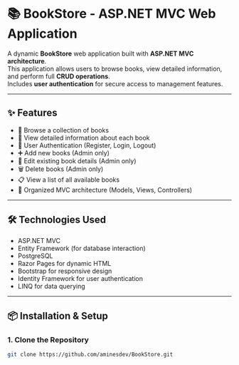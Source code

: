 # 📚 BookStore - ASP.NET MVC Web Application

A dynamic **BookStore** web application built with **ASP.NET MVC architecture**.  
This application allows users to browse books, view detailed information, and perform full **CRUD operations**.  
Includes **user authentication** for secure access to management features.

---

## ✨ Features

- 🛒 Browse a collection of books
- 📖 View detailed information about each book
- 🔐 User Authentication (Register, Login, Logout)
- ➕ Add new books (Admin only)
- 📝 Edit existing book details (Admin only)
- 🗑️ Delete books (Admin only)
- 📋 View a list of all available books 
- 📄 Organized MVC architecture (Models, Views, Controllers)

---

## 🛠️ Technologies Used

- ASP.NET MVC
- Entity Framework (for database interaction)
- PostgreSQL
- Razor Pages for dynamic HTML
- Bootstrap for responsive design
- Identity Framework for user authentication
- LINQ for data querying

---

## 📦 Installation & Setup

### 1. Clone the Repository
```bash
git clone https://github.com/aminesdev/BookStore.git
